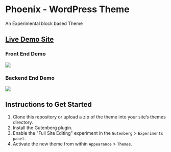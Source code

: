 # Phoenix - WordPress Theme
An Experimental block based Theme

## [Live Demo Site](https://phoenix.codeytek.com/)

### Front End Demo
![](demo/frontend-demo.gif)

### Backend End Demo
![](demo/backend-demo.gif)

## Instructions to Get Started

1. Clone this repository or upload a zip of the theme into your site’s themes directory.
2. Install the Gutenberg plugin.
3. Enable the "Full Site Editing" experiment in the `Gutenberg` > `Experiments panel`.
4. Activate the new theme from within `Appearance` > `Themes`.
